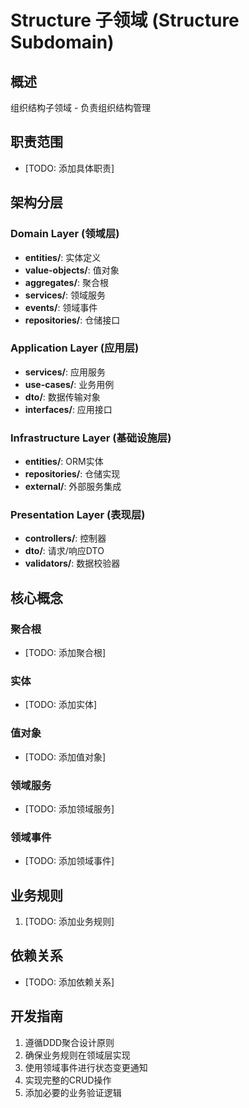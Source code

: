 # Structure 子领域 (Structure Subdomain)

## 概述

组织结构子领域 - 负责组织结构管理

## 职责范围

- [TODO: 添加具体职责]

## 架构分层

### Domain Layer (领域层)
- **entities/**: 实体定义
- **value-objects/**: 值对象
- **aggregates/**: 聚合根
- **services/**: 领域服务
- **events/**: 领域事件
- **repositories/**: 仓储接口

### Application Layer (应用层)
- **services/**: 应用服务
- **use-cases/**: 业务用例
- **dto/**: 数据传输对象
- **interfaces/**: 应用接口

### Infrastructure Layer (基础设施层)
- **entities/**: ORM实体
- **repositories/**: 仓储实现
- **external/**: 外部服务集成

### Presentation Layer (表现层)
- **controllers/**: 控制器
- **dto/**: 请求/响应DTO
- **validators/**: 数据校验器

## 核心概念

### 聚合根
- [TODO: 添加聚合根]

### 实体
- [TODO: 添加实体]

### 值对象
- [TODO: 添加值对象]

### 领域服务
- [TODO: 添加领域服务]

### 领域事件
- [TODO: 添加领域事件]

## 业务规则

1. [TODO: 添加业务规则]

## 依赖关系

- [TODO: 添加依赖关系]

## 开发指南

1. 遵循DDD聚合设计原则
2. 确保业务规则在领域层实现
3. 使用领域事件进行状态变更通知
4. 实现完整的CRUD操作
5. 添加必要的业务验证逻辑
